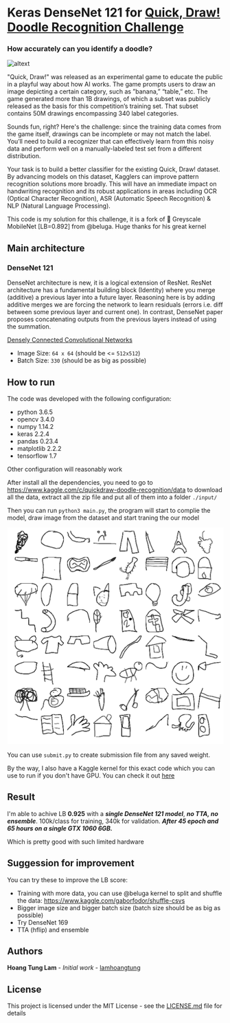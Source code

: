 # Keras DenseNet 121 for [Quick, Draw! Doodle Recognition Challenge](https://www.kaggle.com/c/quickdraw-doodle-recognition)

### How accurately can you identify a doodle?

![altext](https://storage.googleapis.com/kaggle-media/competitions/quickdraw/what-does-a-bee-look-like-1.png)

"Quick, Draw!" was released as an experimental game to educate the public in a playful way about how AI works. The game prompts users to draw an image depicting a certain category, such as ”banana,” “table,” etc. The game generated more than 1B drawings, of which a subset was publicly released as the basis for this competition’s training set. That subset contains 50M drawings encompassing 340 label categories.

Sounds fun, right? Here's the challenge: since the training data comes from the game itself, drawings can be incomplete or may not match the label. You’ll need to build a recognizer that can effectively learn from this noisy data and perform well on a manually-labeled test set from a different distribution.

Your task is to build a better classifier for the existing Quick, Draw! dataset. By advancing models on this dataset, Kagglers can improve pattern recognition solutions more broadly. This will have an immediate impact on handwriting recognition and its robust applications in areas including OCR (Optical Character Recognition), ASR (Automatic Speech Recognition) & NLP (Natural Language Processing).

This code is my solution for this challenge, it is a fork of 🐘 Greyscale MobileNet [LB=0.892] from @beluga. Huge thanks for his great kernel

## Main architecture
### DenseNet 121
DenseNet architecture is new, it is a logical extension of ResNet. ResNet architecture has a fundamental building block (Identity)
where you merge (additive) a previous layer into a future layer. Reasoning here is by adding additive merges we are forcing the network 
to learn residuals (errors i.e. diff between some previous layer and current one). In contrast, DenseNet paper proposes concatenating 
outputs from the previous layers instead of using the summation.

[Densely Connected Convolutional Networks](https://arxiv.org/abs/1608.06993)

- Image Size: `64 x 64` (should be <= `512x512`)
- Batch Size: `330` (should be as big as possible)


## How to run
The code was developed with the following configuration:
* python 3.6.5
* opencv 3.4.0
* numpy 1.14.2
* keras 2.2.4
* pandas 0.23.4
* matplotlib 2.2.2
* tensorflow 1.7

Other configuration will reasonably work

After install all the dependencies, you need to go to https://www.kaggle.com/c/quickdraw-doodle-recognition/data to download all the data, extract all the zip file and put all of them into a folder `./input/`

Then you can run `python3 main.py`, the program will start to complie the model, draw image from the dataset and start traning the our model

![sample data](./gs.png)

You can use `submit.py` to create submission file from any saved weight.

By the way, I also have a Kaggle kernel for this exact code which you can use to run if you don't have GPU. You can check it out [here](https://www.kaggle.com/lamhoangtung/densenet-121-lb-0-925)

## Result

I'm able to achive LB **0.925** with a ***single DenseNet 121 model***, ***no TTA, no ensemble***. 100k/class for training, 340k for validation. ***After 45 epoch and 65 hours on a single GTX 1060 6GB.***

Which is pretty good with such limited hardware


## Suggession for improvement

You can try these to improve the LB score:
- Training with more data, you can use @beluga kernel to split and shuffle the data: https://www.kaggle.com/gaborfodor/shuffle-csvs
- Bigger image size and bigger batch size (batch size should be as big as possible)
- Try DenseNet 169
- TTA (hflip) and ensemble

## Authors

**Hoang Tung Lam** - *Initial work* - [lamhoangtung](https://github.com/lamhoangtung)

## License

This project is licensed under the MIT License - see the [LICENSE.md](LICENSE.md) file for details
